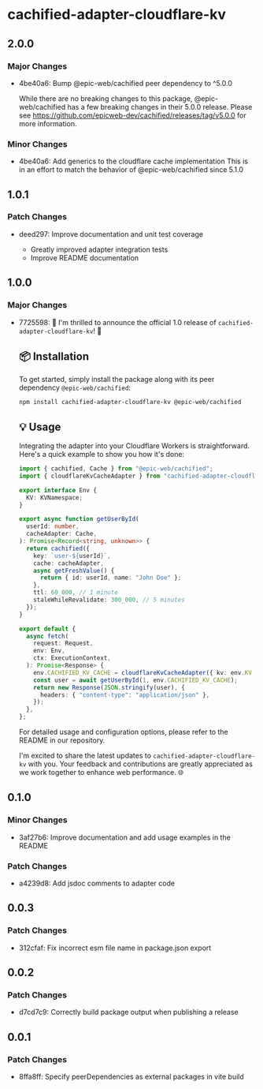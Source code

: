 # cachified-adapter-cloudflare-kv

## 2.0.0

### Major Changes

- 4be40a6: Bump @epic-web/cachified peer dependency to ^5.0.0

  While there are no breaking changes to this package, @epic-web/cachified has a few breaking changes in their 5.0.0 release.
  Please see https://github.com/epicweb-dev/cachified/releases/tag/v5.0.0 for more information.

### Minor Changes

- 4be40a6: Add generics to the cloudflare cache implementation
  This is in an effort to match the behavior of @epic-web/cachified since 5.1.0

## 1.0.1

### Patch Changes

- deed297: Improve documentation and unit test coverage

  - Greatly improved adapter integration tests
  - Improve README documentation

## 1.0.0

### Major Changes

- 7725598: 🎉 I'm thrilled to announce the official 1.0 release of `cachified-adapter-cloudflare-kv`! 🚀

  ## 📦 Installation

  To get started, simply install the package along with its peer dependency `@epic-web/cachified`:

  ```sh
  npm install cachified-adapter-cloudflare-kv @epic-web/cachified
  ```

  ## 💡 Usage

  Integrating the adapter into your Cloudflare Workers is straightforward. Here's a quick example to show you how it's done:

  ```ts
  import { cachified, Cache } from "@epic-web/cachified";
  import { cloudflareKvCacheAdapter } from "cachified-adapter-cloudflare-kv";

  export interface Env {
    KV: KVNamespace;
  }

  export async function getUserById(
    userId: number,
    cacheAdapter: Cache,
  ): Promise<Record<string, unknown>> {
    return cachified({
      key: `user-${userId}`,
      cache: cacheAdapter,
      async getFreshValue() {
        return { id: userId, name: "John Doe" };
      },
      ttl: 60_000, // 1 minute
      staleWhileRevalidate: 300_000, // 5 minutes
    });
  }

  export default {
    async fetch(
      request: Request,
      env: Env,
      ctx: ExecutionContext,
    ): Promise<Response> {
      env.CACHIFIED_KV_CACHE = cloudflareKvCacheAdapter({ kv: env.KV });
      const user = await getUserById(1, env.CACHIFIED_KV_CACHE);
      return new Response(JSON.stringify(user), {
        headers: { "content-type": "application/json" },
      });
    },
  };
  ```

  For detailed usage and configuration options, please refer to the README in our repository.

  I'm excited to share the latest updates to `cachified-adapter-cloudflare-kv` with you. Your feedback and contributions are greatly appreciated as we work together to enhance web performance. 🌐

## 0.1.0

### Minor Changes

- 3af27b6: Improve documentation and add usage examples in the README

### Patch Changes

- a4239d8: Add jsdoc comments to adapter code

## 0.0.3

### Patch Changes

- 312cfaf: Fix incorrect esm file name in package.json export

## 0.0.2

### Patch Changes

- d7cd7c9: Correctly build package output when publishing a release

## 0.0.1

### Patch Changes

- 8ffa8ff: Specify peerDependencies as external packages in vite build
